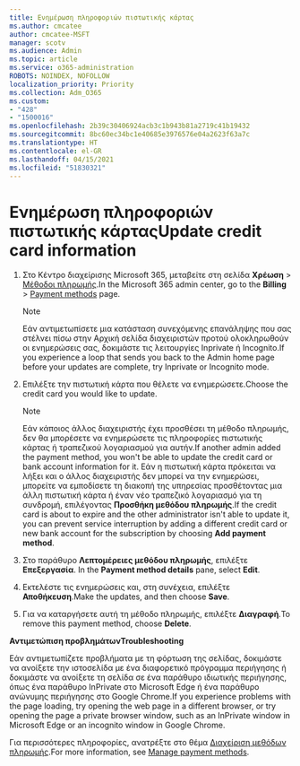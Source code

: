 ```yaml
---
title: Ενημέρωση πληροφοριών πιστωτικής κάρτας
ms.author: cmcatee
author: cmcatee-MSFT
manager: scotv
ms.audience: Admin
ms.topic: article
ms.service: o365-administration
ROBOTS: NOINDEX, NOFOLLOW
localization_priority: Priority
ms.collection: Adm_O365
ms.custom:
- "428"
- "1500016"
ms.openlocfilehash: 2b39c30406924acb3c1b943b81a2719c41b19432
ms.sourcegitcommit: 8bc60ec34bc1e40685e3976576e04a2623f63a7c
ms.translationtype: HT
ms.contentlocale: el-GR
ms.lasthandoff: 04/15/2021
ms.locfileid: "51830321"
---
```

# <a name="update-credit-card-information"></a><span data-ttu-id="6dda6-102">Ενημέρωση πληροφοριών πιστωτικής κάρτας</span><span class="sxs-lookup"><span data-stu-id="6dda6-102">Update credit card information</span></span>

1. <span data-ttu-id="6dda6-103">Στο Κέντρο διαχείρισης Microsoft 365, μεταβείτε στη σελίδα **Χρέωση** \> [Μέθοδοι πληρωμής](https://go.microsoft.com/fwlink/p/?linkid=2018806).</span><span class="sxs-lookup"><span data-stu-id="6dda6-103">In the Microsoft 365 admin center, go to the **Billing** \> [Payment methods](https://go.microsoft.com/fwlink/p/?linkid=2018806) page.</span></span>

    > [!NOTE]
    > <span data-ttu-id="6dda6-104">Εάν αντιμετωπίσετε μια κατάσταση συνεχόμενης επανάληψης που σας στέλνει πίσω στην Αρχική σελίδα διαχειριστών προτού ολοκληρωθούν οι ενημερώσεις σας, δοκιμάστε τις λειτουργίες Inprivate ή Incognito.</span><span class="sxs-lookup"><span data-stu-id="6dda6-104">If you experience a loop that sends you back to the Admin home page before your updates are complete, try Inprivate or Incognito mode.</span></span>
  
2. <span data-ttu-id="6dda6-105">Επιλέξτε την πιστωτική κάρτα που θέλετε να ενημερώσετε.</span><span class="sxs-lookup"><span data-stu-id="6dda6-105">Choose the credit card you would like to update.</span></span>

    > [!NOTE]
    > <span data-ttu-id="6dda6-106">Εάν κάποιος άλλος διαχειριστής έχει προσθέσει τη μέθοδο πληρωμής, δεν θα μπορέσετε να ενημερώσετε τις πληροφορίες πιστωτικής κάρτας ή τραπεζικού λογαριασμού για αυτήν.</span><span class="sxs-lookup"><span data-stu-id="6dda6-106">If another admin added the payment method, you won't be able to update the credit card or bank account information for it.</span></span> <span data-ttu-id="6dda6-107">Εάν η πιστωτική κάρτα πρόκειται να λήξει και ο άλλος διαχειριστής δεν μπορεί να την ενημερώσει, μπορείτε να εμποδίσετε τη διακοπή της υπηρεσίας προσθέτοντας μια άλλη πιστωτική κάρτα ή έναν νέο τραπεζικό λογαριασμό για τη συνδρομή, επιλέγοντας **Προσθήκη μεθόδου πληρωμής**.</span><span class="sxs-lookup"><span data-stu-id="6dda6-107">If the credit card is about to expire and the other administrator isn't able to update it, you can prevent service interruption by adding a different credit card or new bank account for the subscription by choosing **Add payment method**.</span></span>
  
3. <span data-ttu-id="6dda6-108">Στο παράθυρο **Λεπτομέρειες μεθόδου πληρωμής**, επιλέξτε **Επεξεργασία**. </span><span class="sxs-lookup"><span data-stu-id="6dda6-108">In the **Payment method details** pane, select **Edit**.</span></span>

4. <span data-ttu-id="6dda6-109">Εκτελέστε τις ενημερώσεις και, στη συνέχεια, επιλέξτε **Αποθήκευση**.</span><span class="sxs-lookup"><span data-stu-id="6dda6-109">Make the updates, and then choose **Save**.</span></span>

5. <span data-ttu-id="6dda6-110">Για να καταργήσετε αυτή τη μέθοδο πληρωμής, επιλέξτε **Διαγραφή**.</span><span class="sxs-lookup"><span data-stu-id="6dda6-110">To remove this payment method, choose **Delete**.</span></span>

<span data-ttu-id="6dda6-111">**Αντιμετώπιση προβλημάτων**</span><span class="sxs-lookup"><span data-stu-id="6dda6-111">**Troubleshooting**</span></span>

<span data-ttu-id="6dda6-112">Εάν αντιμετωπίζετε προβλήματα με τη φόρτωση της σελίδας, δοκιμάστε να ανοίξετε την ιστοσελίδα με ένα διαφορετικό πρόγραμμα περιήγησης ή δοκιμάστε να ανοίξετε τη σελίδα σε ένα παράθυρο ιδιωτικής περιήγησης, όπως ένα παράθυρο InPrivate στο Microsoft Edge ή ένα παράθυρο ανώνυμης περιήγησης στο Google Chrome.</span><span class="sxs-lookup"><span data-stu-id="6dda6-112">If you experience problems with the page loading, try opening the web page in a different browser, or try opening the page a private browser window, such as an InPrivate window in Microsoft Edge or an incognito window in Google Chrome.</span></span> 

<span data-ttu-id="6dda6-113">Για περισσότερες πληροφορίες, ανατρέξτε στο θέμα [Διαχείριση μεθόδων πληρωμής](https://docs.microsoft.com/microsoft-365/commerce/billing-and-payments/manage-payment-methods).</span><span class="sxs-lookup"><span data-stu-id="6dda6-113">For more information, see [Manage payment methods](https://docs.microsoft.com/microsoft-365/commerce/billing-and-payments/manage-payment-methods).</span></span>